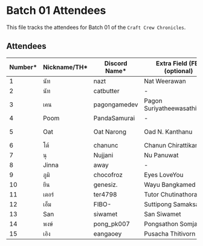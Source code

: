 # Batch 01 Attendees

This file tracks the attendees for Batch 01 of the `Craft Crew Chronicles`.

## Attendees

| Number* | Nickname/TH* | Discord Name* | Extra Field (FB) (optional) | GitHub Account |
|---------|--------------|---------------|---------|----------------|
| 1       | นัท          | nazt          | Nat Weerawan    |   nazt             |
| 2       | นัท          | catbutter          | -    |   nazt             |
| 3       | เคน         | pagongamedev  | Pagon Suriyatheewasathitgoon     | pagongamedev               |
| 4       | Poom         | PandaSamurai  | -    | SupavitW       |
| 5       | Oat         | Oat Narong  | Oad N. Kanthanu    | Narong-Kanthanu      |
| 6       | โต้           | chanunc       | Chanun Chirattikanon | chanunc |
| 7      |  นุ           | Nujjani       | Nu Panuwat |  nginnu |
| 8      |  Jinna           | away       | - |  jinna-thong |
| 9      |  ภูมิ           | chocofroz       | Eyes LoveYou |  frozeny |
| 10      |  ยีน           | genesiz.       | Wayu Bangkamed |  gene20898 |
| 11      |  เตอร์           | ter4798       | Tutor Chutinathorakul  |  Ter4798 |
| 12      |  เอ็ม           | FIBO-       | Suttipong Samaksaman |  mangsriso |
| 13      |  San          | siwamet    | San Siwamet |  traderza |
| 14      |  พงษ์          | pong_pk007    | Pongsathon Somjai |  pong-pk007 |
| 15      |  เอิง        | eangaoey   | Pusacha Thitivorn |  eangaoey |
